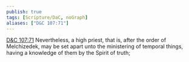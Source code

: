 ```yaml
---
publish: true
tags: [Scripture/DaC, noGraph]
aliases: ["D&C 107:71"]
---
```

[D&C 107:71](https://churchofjesuschrist.org/study/scriptures/dc-testament/dc/107?lang=eng&id=p71#p71) Nevertheless, a high priest, that is, after the order of Melchizedek, may be set apart unto the ministering of temporal things, having a knowledge of them by the Spirit of truth;
